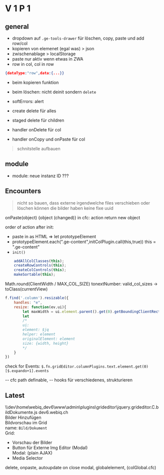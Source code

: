# V 1 P 1
## general
+ dropdown auf `.ge-tools-drawer` für löschen, copy, paste und add row/col 
+ kopieren von elemenet (egal was) > json
+ zwischenablage > localStorage
+ paste nur aktiv wenn etwas in ZWA
+ row in col, col in row
```json
{dataType:"row",data:{...}}
```
+ beim kopieren funktion
- beim löschen: nicht deinit sondern `delete`

+ softErrors: alert

+ create delete für alles  
+ staged delete für children  
+ handler onDelete für col 
- handler onCopy und onPaste für col

> schnitstelle aufbauen  

## module
- module: neue instanz ID ???

## Encounters
> nicht so bauen, dass externe irgendwelche files verschieben oder löschen können
die bilder haben keine fixe uuid

onPaste(object) {object (changed)} in cfc: action return new object


order of action after init:
- paste in as HTML => let prototypeElement
- prototypeElement.each(".ge-content",initColPlugin.call(this,true))
this = ".ge-content"
- `init()`
```javascript
    addAllColClasses(this);
    createRowControls(this);
    createColControls(this);
    makeSortable(this);
```
Math.round(ClientWidth / MAX_COL_SIZE) 
tonextNumber: valid_col_sizes -> toClass(currentView)
```javascript
f.find('.column').resizable({
    handles: "e",
    resize: function(ev,ui){
        let maxWidth = ui.element.parent().get(0).getBoundingClientRect().width;
        let 
        /*
        ui:
        element: $jq
        helper: element
        originalElement: element
        size: {width, height}
        */
    }
})
```
check for Events: 
`$.fn.gridEditor.columnPlugins.text.element.get(0)[$.expando+1].events`  

-- cfc path definable,
-- hooks für verschiedenes,
strukturieren

## Latest
\\\\dev\\home\\webiq_dev6\\www\\admin\\plugins\\grideditor\\jquery.grideditor.C.bildDokumente.js
dev6.webiq.ch  
Bilder Hinzufügen  
Bildvorschau im Grid  
name: `Bild/Dokument`  
Grid:  
- Vorschau der Bilder  
- Button für Externe Img Editor (Modal)  
Modal: (plain AJAX)  
- Media Selector  

delete,
onpaste,
autoupdate on close modal,
globalelement, (colGlobal.cfc)
